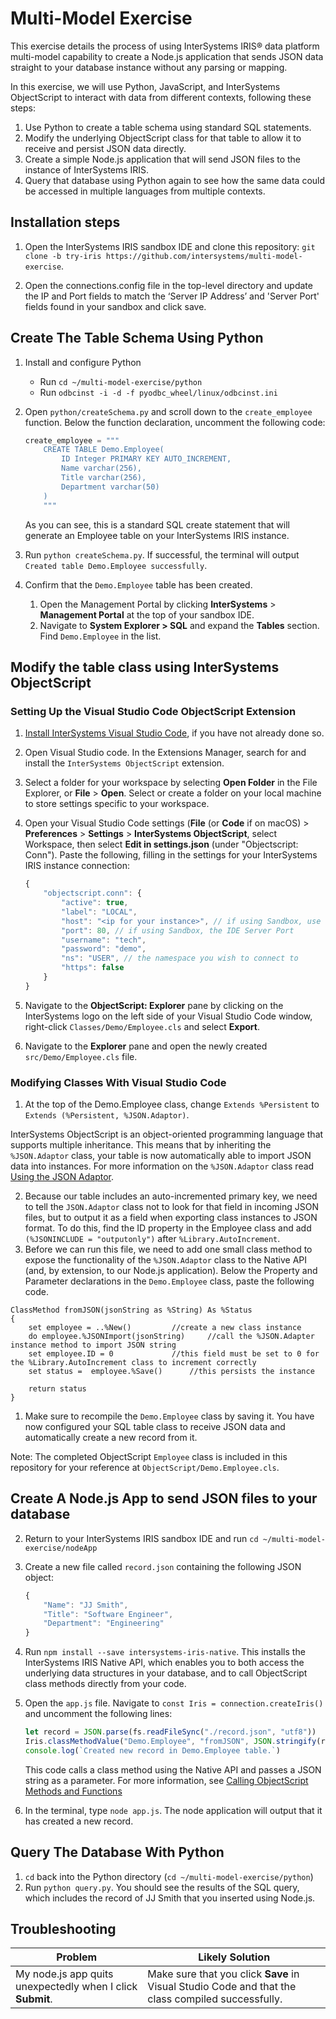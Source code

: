 # Multi-Model Exercise

This exercise details the process of using InterSystems IRIS® data platform multi-model capability to create a Node.js application that  sends JSON data straight to your database instance without any parsing or mapping.

In this exercise, we will use Python, JavaScript, and InterSystems ObjectScript to interact with data from different contexts, following these steps:

1. Use Python to create a table schema using standard SQL statements.
2. Modify the underlying ObjectScript class for that table to allow it to receive and persist JSON data directly.
3. Create a simple Node.js application that will send JSON files to the instance of InterSystems IRIS.
4. Query that database using Python again to see how the same data could be accessed in multiple languages from multiple contexts.

## Installation steps

1. Open the InterSystems IRIS sandbox IDE and clone this repository: `git clone -b try-iris https://github.com/intersystems/multi-model-exercise`.

3. Open the connections.config file in the top-level directory and update the IP and Port fields to match the ‘Server IP Address’ and 'Server Port' fields found in your sandbox and click save.

## Create The Table Schema Using Python

1. Install and configure Python
  	* Run `cd ~/multi-model-exercise/python`
	* Run `odbcinst -i -d -f pyodbc_wheel/linux/odbcinst.ini`
	
		
2. Open `python/createSchema.py` and scroll down to the `create_employee` function. Below the function declaration, uncomment the following code:

	```python
	create_employee = """
		CREATE TABLE Demo.Employee(
		    ID Integer PRIMARY KEY AUTO_INCREMENT,
		    Name varchar(256),
		    Title varchar(256), 
		    Department varchar(50)
		)
	    """
	```

	As you can see, this is a standard SQL create statement that will generate an Employee table on your InterSystems IRIS instance.
	

3. Run `python createSchema.py`. If successful, the terminal will output `Created table Demo.Employee successfully`.
   
	
4. Confirm that the `Demo.Employee` table has been created.
   1. Open the Management Portal by clicking **InterSystems** > **Management Portal** at the top of your sandbox IDE.
   3. Navigate to **System Explorer > SQL** and expand the **Tables** section. Find `Demo.Employee` in the list.

## Modify the table class using InterSystems ObjectScript

### Setting Up the Visual Studio Code ObjectScript Extension

1. [Install InterSystems Visual Studio Code](https://code.visualstudio.com/), if you have not already done so.
2. Open Visual Studio code. In the Extensions Manager, search for and install the `InterSystems ObjectScript` extension.
3. Select a folder for your workspace by selecting **Open Folder** in the File Explorer, or **File** > **Open**. Select or create a folder on your local machine to store settings specific to your workspace.
4. Open your Visual Studio Code settings (**File** (or **Code** if on macOS) > **Preferences** > **Settings** > **InterSystems ObjectScript**, select Workspace, then select **Edit in settings.json** (under "Objectscript: Conn"). Paste the following, filling in the settings for your InterSystems IRIS instance connection:
	```javascript
	{
		"objectscript.conn": {
			"active": true, 
			"label": "LOCAL",
			"host": "<ip for your instance>", // if using Sandbox, use the IDE Server Address
			"port": 80, // if using Sandbox, the IDE Server Port
			"username": "tech",
			"password": "demo",
			"ns": "USER", // the namespace you wish to connect to
			"https": false
		}
	}
	```

4. Navigate to the **ObjectScript: Explorer** pane by clicking on the InterSystems logo on the left side of your Visual Studio Code window, right-click `Classes/Demo/Employee.cls` and select **Export**.

5. Navigate to the **Explorer** pane and open the newly created `src/Demo/Employee.cls` file.

### Modifying Classes With Visual Studio Code

1. At the top of the Demo.Employee class, change `Extends %Persistent` to `Extends (%Persistent, %JSON.Adaptor)`. 

InterSystems ObjectScript is an object-oriented programming language that supports multiple inheritance.  This means that by inheriting the `%JSON.Adaptor` class, your table is now automatically able to import JSON data into instances. For more information on the `%JSON.Adaptor` class read [Using the JSON Adaptor](https://docs.intersystems.com/irislatest/csp/docbook/DocBook.UI.Page.cls?KEY=GJSON_adaptor).

2. Because our table includes an auto-incremented primary key, we need to tell the `JSON.Adaptor` class not to look for that field in incoming JSON files, but to output it as a field when exporting class instances to JSON format.  To do this, find the ID property in the Employee class and add `(%JSONINCLUDE = "outputonly")` after `%Library.AutoIncrement`.
3. Before we can run this file, we need to add one small class method to expose the functionality of the `%JSON.Adaptor` class to the Native API (and, by extension, to our Node.js application).  Below the Property and Parameter declarations in the `Demo.Employee` class, paste the following code.

```ObjectScript
ClassMethod fromJSON(jsonString as %String) As %Status
{
	set employee = ..%New() 		//create a new class instance
	do employee.%JSONImport(jsonString) 	//call the %JSON.Adapter instance method to import JSON string
	set employee.ID = 0 			//this field must be set to 0 for the %Library.AutoIncrement class to increment correctly
	set status =  employee.%Save() 		//this persists the instance

	return status
}
```

1. Make sure to recompile the `Demo.Employee` class by saving it. You have now configured your SQL table class to receive JSON data and automatically create a new record from it. 

Note: The completed ObjectScript `Employee` class is included in this repository for your reference at `ObjectScript/Demo.Employee.cls`.

## Create A Node.js App to send JSON files to your database

2. Return to your InterSystems IRIS sandbox IDE and run `cd ~/multi-model-exercise/nodeApp`
3. Create a new file called `record.json` containing the following JSON object:

	```javascript
	{
		"Name": "JJ Smith",
		"Title": "Software Engineer",
		"Department": "Engineering"
	}
	```

4. Run `npm install --save intersystems-iris-native`. This installs the InterSystems IRIS Native API, which enables you to both access the underlying data structures in your database, and to call ObjectScript class methods directly from your code.
5. Open the `app.js` file. Navigate to `const Iris = connection.createIris()` and uncomment the following lines:

	```JavaScript
	let record = JSON.parse(fs.readFileSync("./record.json", "utf8"))
	Iris.classMethodValue("Demo.Employee", "fromJSON", JSON.stringify(record))
	console.log(`Created new record in Demo.Employee table.`)
	```

	This code calls a class method using the Native API and passes a JSON string as a parameter. For more information, see [Calling ObjectScript Methods and Functions](https://docs.intersystems.com/irislatest/csp/docbook/DocBook.UI.Page.cls?KEY=BJSNAT_call)
	
6. In the terminal, type `node app.js`. The node application will output that it has created a new record.

## Query The Database With Python

1. `cd` back into the Python directory (`cd ~/multi-model-exercise/python`)
2. Run `python query.py`. You should see the results of the SQL query, which includes the record of JJ Smith that you inserted using Node.js.

## Troubleshooting

Problem | Likely Solution 
------------------------- | ------------------------
My node.js app quits unexpectedly when I click **Submit**. | Make sure that you click **Save** in Visual Studio Code and that the class compiled successfully. 




